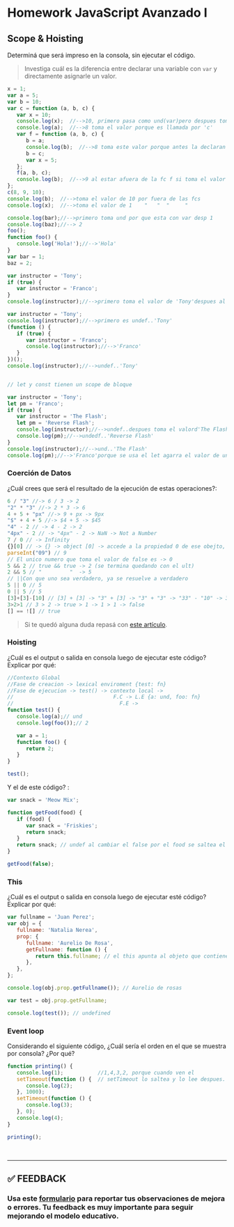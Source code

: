 # Homework JavaScript Avanzado I

## Scope & Hoisting

Determiná que será impreso en la consola, sin ejecutar el código.

> Investiga cuál es la diferencia entre declarar una variable con `var` y directamente asignarle un valor.

```javascript
x = 1;
var a = 5;
var b = 10;
var c = function (a, b, c) {
   var x = 10;
   console.log(x);  //-->10, primero pasa como und(var)pero despues toma el valor 10
   console.log(a);  //-->8 toma el valor porque es llamada por 'c' 
   var f = function (a, b, c) {
      b = a;
      console.log(b);  //-->8 toma este valor porque antes la declaran como b=a
      b = c;
      var x = 5;
   };
   f(a, b, c);
   console.log(b);  //-->9 al estar afuera de la fc f si toma el valor que le da 'c'
};
c(8, 9, 10);
console.log(b);  //-->toma el valor de 10 por fuera de las fcs   
console.log(x);  //-->toma el valor de 1    "   "  "     "
```

```javascript
console.log(bar);//-->primero toma und por que esta con var desp 1
console.log(baz);//--> 2
foo();
function foo() {
   console.log('Hola!');//-->'Hola'
}
var bar = 1;
baz = 2;
```

```javascript
var instructor = 'Tony';
if (true) {
   var instructor = 'Franco';
}
console.log(instructor);//-->primero toma el valor de 'Tony'despues al meterse en el if toma el valor de 'Franco'.
```

```javascript
var instructor = 'Tony';
console.log(instructor);//-->primero es undef..'Tony'
(function () {
   if (true) {
      var instructor = 'Franco';
      console.log(instructor);//-->'Franco'
   }
})();
console.log(instructor);//-->undef..'Tony'
```

```javascript

// let y const tienen un scope de bloque

var instructor = 'Tony';
let pm = 'Franco';
if (true) {
   var instructor = 'The Flash';
   let pm = 'Reverse Flash';
   console.log(instructor);//-->undef..despues toma el valord'The Flash'
   console.log(pm);//-->undedf..'Reverse Flash' 
}
console.log(instructor);//-->und..'The Flash'
console.log(pm);//-->'Franco'porque se usa el let agarra el valor de una
```

### Coerción de Datos

¿Cuál crees que será el resultado de la ejecución de estas operaciones?:

```javascript
6 / "3" //-> 6 / 3 -> 2
"2" * "3" //-> 2 * 3 -> 6
4 + 5 + "px" //-> 9 + px -> 9px
"$" + 4 + 5 //-> $4 + 5 -> $45
"4" - 2 // -> 4 - 2 -> 2
"4px" - 2 // -> "4px" - 2 -> NaN -> Not a Number
7 / 0 // -> Infinity
{}[0] // -> {} -> object [0] -> accede a la propiedad 0 de ese obejto, que no existe,por ende arroja Undefined
parseInt("09") // 9
// El unico numero que toma el valor de false es -> 0
5 && 2 // true && true -> 2 (se termina quedando con el ult)
2 && 5 // "         "  -> 5
// ||Con que uno sea verdadero, ya se resuelve a verdadero
5 || 0 // 5
0 || 5 // 5
[3]+[3]-[10] // [3] + [3] -> "3" + [3] -> "3" + "3" -> "33" - "10" -> 33 - "10" --> 33 - 10 = 23 
3>2>1 // 3 > 2 -> true > 1 -> 1 > 1 -> false
[] == ![] // true
```

> Si te quedó alguna duda repasá con [este artículo](http://javascript.info/tutorial/object-conversion).

### Hoisting

¿Cuál es el output o salida en consola luego de ejecutar este código? Explicar por qué:

```javascript
//Contexto Global
//Fase de creacion -> lexical enviroment {test: fn}
//Fase de ejecucion -> test() -> contexto local ->
//                                F.C -> L.E {a: und, foo: fn}
//                                  F.E ->       
function test() {
   console.log(a);// und
   console.log(foo());// 2

   var a = 1;
   function foo() {
      return 2;
   }
}

test();
```

Y el de este código? :

```javascript
var snack = 'Meow Mix';

function getFood(food) {
   if (food) {
      var snack = 'Friskies';
      return snack;
   }
   return snack; // undef al cambiar el false por el food se saltea el if y snack queda con el valor que tenia en el L.E
}

getFood(false);
```

### This

¿Cuál es el output o salida en consola luego de ejecutar esté código? Explicar por qué:

```javascript
var fullname = 'Juan Perez';
var obj = {
   fullname: 'Natalia Nerea',
   prop: {
      fullname: 'Aurelio De Rosa',
      getFullname: function () {
         return this.fullname; // el this apunta al objeto que contiene el metodo, osea al prop
      },
   },
};

console.log(obj.prop.getFullname()); // Aurelio de rosas

var test = obj.prop.getFullname;

console.log(test()); // undefined
```

### Event loop

Considerando el siguiente código, ¿Cuál sería el orden en el que se muestra por consola? ¿Por qué?

```javascript
function printing() {
   console.log(1);           //1,4,3,2, porque cuando ven el 
   setTimeout(function () {  // setTimeout lo saltea y lo lee despues.
      console.log(2);
   }, 1000);
   setTimeout(function () {
      console.log(3);
   }, 0);
   console.log(4);
}

printing();
```

</br >

---

## **✅ FEEDBACK**

### Usa este [**formulario**](https://docs.google.com/forms/d/e/1FAIpQLSe1MybH_Y-xcp1RP0jKPLndLdJYg8cwyHkSb9MwSrEjoxyzWg/viewform) para reportar tus observaciones de mejora o errores. Tu feedback es muy importante para seguir mejorando el modelo educativo.
